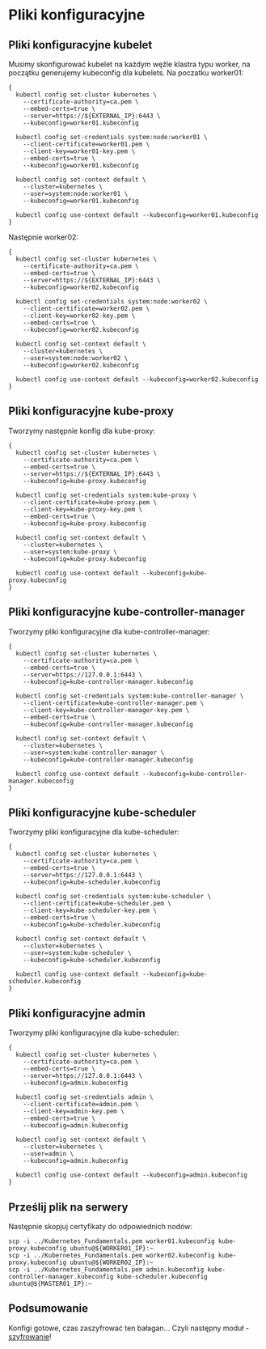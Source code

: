 # Pliki konfiguracyjne

## Pliki konfiguracyjne kubelet

Musimy skonfigurować kubelet na każdym węźle klastra typu worker, na początku generujemy kubeconfig dla kubelets. Na poczatku worker01:
```
{
  kubectl config set-cluster kubernetes \
    --certificate-authority=ca.pem \
    --embed-certs=true \
    --server=https://${EXTERNAL_IP}:6443 \
    --kubeconfig=worker01.kubeconfig

  kubectl config set-credentials system:node:worker01 \
    --client-certificate=worker01.pem \
    --client-key=worker01-key.pem \
    --embed-certs=true \
    --kubeconfig=worker01.kubeconfig

  kubectl config set-context default \
    --cluster=kubernetes \
    --user=system:node:worker01 \
    --kubeconfig=worker01.kubeconfig

  kubectl config use-context default --kubeconfig=worker01.kubeconfig
}
```
Następnie worker02:
```
{
  kubectl config set-cluster kubernetes \
    --certificate-authority=ca.pem \
    --embed-certs=true \
    --server=https://${EXTERNAL_IP}:6443 \
    --kubeconfig=worker02.kubeconfig

  kubectl config set-credentials system:node:worker02 \
    --client-certificate=worker02.pem \
    --client-key=worker02-key.pem \
    --embed-certs=true \
    --kubeconfig=worker02.kubeconfig

  kubectl config set-context default \
    --cluster=kubernetes \
    --user=system:node:worker02 \
    --kubeconfig=worker02.kubeconfig

  kubectl config use-context default --kubeconfig=worker02.kubeconfig
}
```
## Pliki konfiguracyjne kube-proxy

Tworzymy następnie konfig dla kube-proxy:
```
{
  kubectl config set-cluster kubernetes \
    --certificate-authority=ca.pem \
    --embed-certs=true \
    --server=https://${EXTERNAL_IP}:6443 \
    --kubeconfig=kube-proxy.kubeconfig

  kubectl config set-credentials system:kube-proxy \
    --client-certificate=kube-proxy.pem \
    --client-key=kube-proxy-key.pem \
    --embed-certs=true \
    --kubeconfig=kube-proxy.kubeconfig

  kubectl config set-context default \
    --cluster=kubernetes \
    --user=system:kube-proxy \
    --kubeconfig=kube-proxy.kubeconfig

  kubectl config use-context default --kubeconfig=kube-proxy.kubeconfig
}
```
## Pliki konfiguracyjne kube-controller-manager

Tworzymy pliki konfiguracyjne dla kube-controller-manager:
```
{
  kubectl config set-cluster kubernetes \
    --certificate-authority=ca.pem \
    --embed-certs=true \
    --server=https://127.0.0.1:6443 \
    --kubeconfig=kube-controller-manager.kubeconfig

  kubectl config set-credentials system:kube-controller-manager \
    --client-certificate=kube-controller-manager.pem \
    --client-key=kube-controller-manager-key.pem \
    --embed-certs=true \
    --kubeconfig=kube-controller-manager.kubeconfig

  kubectl config set-context default \
    --cluster=kubernetes \
    --user=system:kube-controller-manager \
    --kubeconfig=kube-controller-manager.kubeconfig

  kubectl config use-context default --kubeconfig=kube-controller-manager.kubeconfig
}
```
## Pliki konfiguracyjne kube-scheduler

Tworzymy pliki konfiguracyjne dla kube-scheduler:
```
{
  kubectl config set-cluster kubernetes \
    --certificate-authority=ca.pem \
    --embed-certs=true \
    --server=https://127.0.0.1:6443 \
    --kubeconfig=kube-scheduler.kubeconfig

  kubectl config set-credentials system:kube-scheduler \
    --client-certificate=kube-scheduler.pem \
    --client-key=kube-scheduler-key.pem \
    --embed-certs=true \
    --kubeconfig=kube-scheduler.kubeconfig

  kubectl config set-context default \
    --cluster=kubernetes \
    --user=system:kube-scheduler \
    --kubeconfig=kube-scheduler.kubeconfig

  kubectl config use-context default --kubeconfig=kube-scheduler.kubeconfig
}
```
## Pliki konfiguracyjne admin

Tworzymy pliki konfiguracyjne dla kube-scheduler:
```
{
  kubectl config set-cluster kubernetes \
    --certificate-authority=ca.pem \
    --embed-certs=true \
    --server=https://127.0.0.1:6443 \
    --kubeconfig=admin.kubeconfig

  kubectl config set-credentials admin \
    --client-certificate=admin.pem \
    --client-key=admin-key.pem \
    --embed-certs=true \
    --kubeconfig=admin.kubeconfig

  kubectl config set-context default \
    --cluster=kubernetes \
    --user=admin \
    --kubeconfig=admin.kubeconfig

  kubectl config use-context default --kubeconfig=admin.kubeconfig
}
```
## Prześlij plik na serwery

Następnie skopjuj certyfikaty do odpowiednich nodów:
```
scp -i ../Kubernetes_Fundamentals.pem worker01.kubeconfig kube-proxy.kubeconfig ubuntu@${WORKER01_IP}:~
scp -i ../Kubernetes_Fundamentals.pem worker02.kubeconfig kube-proxy.kubeconfig ubuntu@${WORKER02_IP}:~
scp -i ../Kubernetes_Fundamentals.pem admin.kubeconfig kube-controller-manager.kubeconfig kube-scheduler.kubeconfig ubuntu@${MASTER01_IP}:~
```
## Podsumowanie
Konfigi gotowe, czas zaszyfrować ten bałagan... Czyli następny moduł - [szyfrowanie](https://github.com/inleo-pl/Warsztat-Kubernetes-Fundamentals/blob/master/05-Szyfrowanie.md)!
